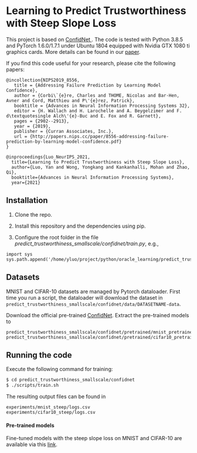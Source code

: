 # Learning to Predict Trustworthiness with Steep Slope Loss

This project is based on [ConfidNet
](https://github.com/valeoai/ConfidNet). The code is tested with Python 3.8.5 and PyTorch 1.6.0/1.7.1 under Ubuntu 1804 equipped with Nvidia GTX 1080 ti graphics cards. More details can be found in our [paper](https://arxiv.org/abs/2110.00054).

If you find this code useful for your research, please cite the following papers:

```
@incollection{NIPS2019_8556,
   title = {Addressing Failure Prediction by Learning Model Confidence},
   author = {Corbi\`{e}re, Charles and THOME, Nicolas and Bar-Hen, Avner and Cord, Matthieu and P\'{e}rez, Patrick},
   booktitle = {Advances in Neural Information Processing Systems 32},
   editor = {H. Wallach and H. Larochelle and A. Beygelzimer and F. d\textquotesingle Alch\'{e}-Buc and E. Fox and R. Garnett},
   pages = {2902--2913},
   year = {2019},
   publisher = {Curran Associates, Inc.},
   url = {http://papers.nips.cc/paper/8556-addressing-failure-prediction-by-learning-model-confidence.pdf}
}

@inproceedings{Luo_NeurIPS_2021,
  title={Learning to Predict Trustworthiness with Steep Slope Loss},
  author={Luo, Yan and Wong, Yongkang and Kankanhalli, Mohan and Zhao, Qi},
  booktitle={Advances in Neural Information Processing Systems},
  year={2021}
```

## Installation
1. Clone the repo.

2. Install this repository and the dependencies using pip.

3. Configure the root folder in the file *predict_trustworthiness_smallscale/confidnet/train.py*, e.g.,
```
import sys
sys.path.append('/home/yluo/project/python/oracle_learning/predict_trustworthiness_smallscale')
```


## Datasets

MNIST and CIFAR-10 datasets are managed by Pytorch dataloader. First time you run a script, the dataloader will download the dataset in ```predict_trustworthiness_smallscale/confidnet/data/DATASETNAME-data```.

Download the official pre-trained [ConfidNet](https://github.com/valeoai/ConfidNet/releases/tag/v0.1.0). Extract the pre-trained models to 
 ```
predict_trustworthiness_smallscale/confidnet/pretrained/mnist_pretrained/confidnet/
predict_trustworthiness_smallscale/confidnet/pretrained/cifar10_pretrained/confidnet/
```

## Running the code

Execute the following command for training: 
```bash
$ cd predict_trustworthiness_smallscale/confidnet
$ ./scripts/train.sh 
```

The resulting output files can be found in
```
experiments/mnist_steep/logs.csv
experiments/cifar10_steep/logs.csv
```


#### Pre-trained models
Fine-tuned models with the steep slope loss on MNIST and CIFAR-10 are available via this [link](https://drive.google.com/drive/folders/1I-oUDUV5pM5o3qtK6uBx8Nx872cKqAZF?usp=sharing). 

